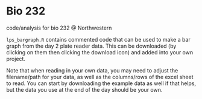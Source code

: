 # Bio 232

code/analysis for bio 232 @ Northwestern

`lps_bargraph.R` contains commented code that can be used to make a bar graph from the day 2 plate reader data. This can be downloaded (by clicking on them then clicking the download icon) and added into your own project.

Note that when reading in your own data, you may need to adjust the filename/path for your data, as well as the columns/rows of the excel sheet to read. You can start by downloading the example data as well if that helps, but the data you use at the end of the day should be your own.
